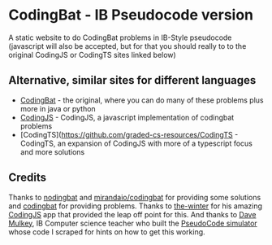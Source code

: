 # CodingBat - IB Pseudocode version

A static website to do CodingBat problems in IB-Style pseudocode (javascript will also be accepted, but for that you should really to to the original CodingJS or CodingTS sites linked below)

## Alternative, similar sites for different languages

- [CodingBat](https://codingbat.com) - the original, where you can do many of these problems plus more in java or python
- [CodingJS](https://github.com/the-winter/CodingJS) - CodingJS, a javascript implementation of codingbat problems 
- [CodingTS](https://github.com/graded-cs-resources/CodingTS - CodingTS, an expansion of CodingJS with more of a typescript focus and more solutions

## Credits

Thanks to [nodingbat](https://github.com/omariio/nodingbat) and [mirandaio/codingbat](https://github.com/mirandaio/codingbat) for providing some solutions and [codingbat](codingbat.com) for providing problems. Thanks to  [the-winter](https://github.com/the-winter) for his amazing [CodingJS](https://github.com/the-winter) app that provided the leap off point for this. And thanks to [Dave Mulkey](http://ibcomp.fis.edu/), IB Computer science teacher who built the [PseudoCode simulator](http://ibcomp.fis.edu/pseudocode/pcode.html) whose code I scraped for hints on how to get this working.

